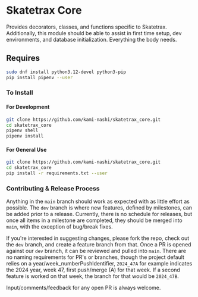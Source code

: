 # Skatetrax Core
Provides decorators, classes, and functions specific to Skatetrax. Additionally, this module should be able to assist in first time setup, dev environments, and database initialization.  Everything the body needs.


## Requires
``` bash
sudo dnf install python3.12-devel python3-pip
pip install pipenv --user
```

### To Install
#### For Development
``` bash
git clone https://github.com/kami-nashi/skatetrax_core.git
cd skatetrax_core
pipenv shell
pipenv install
```

#### For General Use
```bash
git clone https://github.com/kami-nashi/skatetrax_core.git
cd skatetrax_core
pip install -r requirements.txt --user
```

### Contributing & Release Process
Anything in the `main` branch should work as expected with as little effort as possible.  The `dev` branch is where new features, defined by milestones, can be added prior to a release.  Currently, there is no schedule for releases, but once all items in a milestone are completed, they should be merged into `main`, with the exception of bug/break fixes.

If you're interested in suggesting changes, please fork the repo, check out the `dev` branch, and create a feature branch from that.  Once a PR is opened against our `dev` branch, it can be reviewed and pulled into `main`. There are no naming requirements for PR's or branches, though the project default relies on a year/week_numberPushIdentifier, `2024_47A` for example indicates the 2024 year, week 47, first push/merge (A) for that week. If a second feature is worked on that week, the branch for that would be `2024_47B`.

Input/comments/feedback for any open PR is always welcome.
